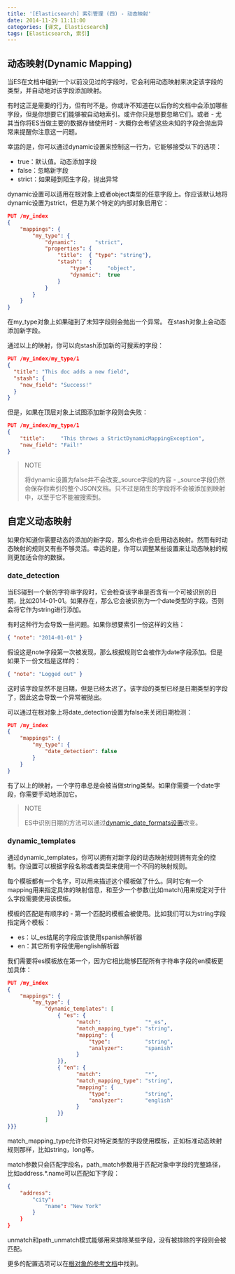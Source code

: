```yaml
---
title: '[Elasticsearch] 索引管理 (四) - 动态映射'
date: 2014-11-29 11:11:00
categories: [译文, Elasticsearch]
tags: [Elasticsearch, 索引]
---
```


## 动态映射(Dynamic Mapping)

当ES在文档中碰到一个以前没见过的字段时，它会利用动态映射来决定该字段的类型，并自动地对该字段添加映射。

有时这正是需要的行为，但有时不是。你或许不知道在以后你的文档中会添加哪些字段，但是你想要它们能够被自动地索引。或许你只是想要忽略它们。或者 - 尤其当你将ES当做主要的数据存储使用时 - 大概你会希望这些未知的字段会抛出异常来提醒你注意这一问题。

<!-- More -->

幸运的是，你可以通过dynamic设置来控制这一行为，它能够接受以下的选项：

- true：默认值。动态添加字段
- false：忽略新字段
- strict：如果碰到陌生字段，抛出异常

dynamic设置可以适用在根对象上或者object类型的任意字段上。你应该默认地将dynamic设置为strict，但是为某个特定的内部对象启用它：

```json
PUT /my_index
{
    "mappings": {
        "my_type": {
            "dynamic":      "strict", 
            "properties": {
                "title":  { "type": "string"},
                "stash":  {
                    "type":     "object",
                    "dynamic":  true 
                }
            }
        }
    }
}
```

在my_type对象上如果碰到了未知字段则会抛出一个异常。 在stash对象上会动态添加新字段。

通过以上的映射，你可以向stash添加新的可搜索的字段：

```json
PUT /my_index/my_type/1
{
  "title": "This doc adds a new field",
  "stash": {
    "new_field": "Success!"
  }
}
```

但是，如果在顶层对象上试图添加新字段则会失败：

```json
PUT /my_index/my_type/1
{
    "title":     "This throws a StrictDynamicMappingException",
    "new_field": "Fail!"
}
```

> NOTE
> 
> 将dynamic设置为false并不会改变_source字段的内容 - _source字段仍然会保存你索引的整个JSON文档。只不过是陌生的字段将不会被添加到映射中，以至于它不能被搜索到。

## 自定义动态映射

如果你知道你需要动态的添加的新字段，那么你也许会启用动态映射。然而有时动态映射的规则又有些不够灵活。幸运的是，你可以调整某些设置来让动态映射的规则更加适合你的数据。

### date_detection

当ES碰到一个新的字符串字段时，它会检查该字串是否含有一个可被识别的日期，比如2014-01-01。如果存在，那么它会被识别为一个date类型的字段。否则会将它作为string进行添加。

有时这种行为会导致一些问题。如果你想要索引一份这样的文档：

```json
{ "note": "2014-01-01" }
```

假设这是note字段第一次被发现，那么根据规则它会被作为date字段添加。但是如果下一份文档是这样的：

```json
{ "note": "Logged out" }
```

这时该字段显然不是日期，但是已经太迟了。该字段的类型已经是日期类型的字段了，因此这会导致一个异常被抛出。

可以通过在根对象上将date_detection设置为false来关闭日期检测：

```json
PUT /my_index
{
    "mappings": {
        "my_type": {
            "date_detection": false
        }
    }
}
```

有了以上的映射，一个字符串总是会被当做string类型。如果你需要一个date字段，你需要手动地添加它。

> NOTE
> 
> ES中识别日期的方法可以通过[dynamic_date_formats设置](http://www.elasticsearch.org/guide/en/elasticsearch/reference/1.4//mapping-root-object-type.html#_dynamic_date_formats)改变。

### dynamic_templates

通过dynamic_templates，你可以拥有对新字段的动态映射规则拥有完全的控制。你设置可以根据字段名称或者类型来使用一个不同的映射规则。

每个模板都有一个名字，可以用来描述这个模板做了什么。同时它有一个mapping用来指定具体的映射信息，和至少一个参数(比如match)用来规定对于什么字段需要使用该模板。

模板的匹配是有顺序的 - 第一个匹配的模板会被使用。比如我们可以为string字段指定两个模板：

- es：以_es结尾的字段应该使用spanish解析器
- en：其它所有字段使用english解析器

我们需要将es模板放在第一个，因为它相比能够匹配所有字符串字段的en模板更加具体：

```json
PUT /my_index
{
    "mappings": {
        "my_type": {
            "dynamic_templates": [
                { "es": {
                      "match":              "*_es", 
                      "match_mapping_type": "string",
                      "mapping": {
                          "type":           "string",
                          "analyzer":       "spanish"
                      }
                }},
                { "en": {
                      "match":              "*", 
                      "match_mapping_type": "string",
                      "mapping": {
                          "type":           "string",
                          "analyzer":       "english"
                      }
                }}
            ]
}}}
```

match_mapping_type允许你只对特定类型的字段使用模板，正如标准动态映射规则那样，比如string，long等。

match参数只会匹配字段名，path_match参数用于匹配对象中字段的完整路径，比如address.*.name可以匹配如下字段：

```json
{
    "address":
        "city":
            "name": "New York"
        }
    }
}
```

unmatch和path_unmatch模式能够用来排除某些字段，没有被排除的字段则会被匹配。

更多的配置选项可以在[根对象的参考文档](http://www.elasticsearch.org/guide/en/elasticsearch/reference/1.4//mapping-root-object-type.html)中找到。
